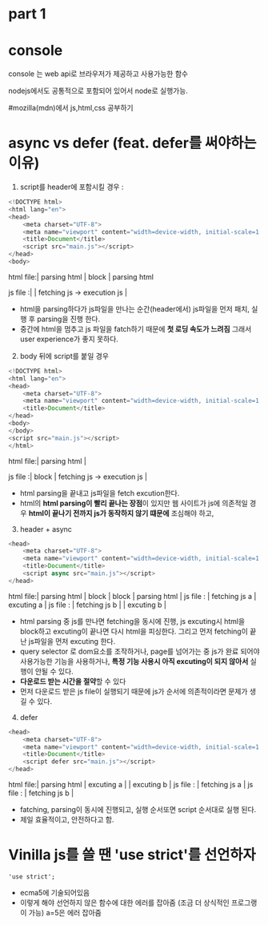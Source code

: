 # part 1

# console

console 는 web api로 브라우저가 제공하고 사용가능한 함수

nodejs에서도 공통적으로 포함되어 있어서 node로 실행가능.

#mozilla(mdn)에서 js,html,css 공부하기

# async vs defer (feat. defer를 써야하는 이유)

1. script를 header에 포함시킬 경우 :

```js
<!DOCTYPE html>
<html lang="en">
<head>
    <meta charset="UTF-8">
    <meta name="viewport" content="width=device-width, initial-scale=1.0">
    <title>Document</title>
    <script src="main.js"></script>
</head>
<body>
```

html file:| parsing html | block | parsing html

js file :| | fetching js -> execution js |

- html을 parsing하다가 js파일을 만나는 순간(header에서) js파일을 먼저 패치, 실행 후 parsing을 진행 한다.
- 중간에 html을 멈추고 js 파일을 fatch하기 때문에 **첫 로딩 속도가 느려짐** 그래서 user experience가 좋지 못하다.

2. body 뒤에 script를 붙일 경우

```js
<!DOCTYPE html>
<html lang="en">
<head>
    <meta charset="UTF-8">
    <meta name="viewport" content="width=device-width, initial-scale=1.0">
    <title>Document</title>
</head>
<body>
</body>
<script src="main.js"></script>
</html>
```

html file:| parsing html |

js file :| block | fetching js -> execution js |

- html parsing을 끝내고 js파일을 fetch excution한다.
- html의 **html parsing이 빨리 끝나는 장점**이 있지만 웹 사이트가 js에 의존적일 경우 **html이 끝나기 전까지 js가 동작하지 않기 떄문에** 조심해야 하고,

3. header + async

```js
<head>
    <meta charset="UTF-8">
    <meta name="viewport" content="width=device-width, initial-scale=1.0">
    <title>Document</title>
    <script async src="main.js"></script>
</head>
```

html file:| parsing html | block | block | parsing html |
js file : | fetching js a | excuting a |
js file : | fetching js b | | excuting b |

- html parsing 중 js를 만나면 fetching을 동시에 진행, js excuting시 html을 block하고 excuting이 끝나면 다시 html을 피싱한다.
  그리고 먼저 fetching이 끝난 js파일을 먼저 excuting 한다.
- query selector 로 dom요소를 조작하거나, page를 넘어가는 중 js가 완료 되어야 사용가능한 기능을 사용하거나, **특정 기능 사용시 아직 excuting이 되지 않아서** 실행이 안될 수 있다.
- **다운로드 받는 시간을 절약**할 수 있다
- 먼저 다운로드 받은 js file이 실행되기 때문에 js가 순서에 의존적이라면 문제가 생길 수 있다.

4. defer

```js
<head>
    <meta charset="UTF-8">
    <meta name="viewport" content="width=device-width, initial-scale=1.0">
    <title>Document</title>
    <script defer src="main.js"></script>
</head>
```

html file:| parsing html | excuting a | | excuting b |
js file : | fetching js a |
js file : | fetching js b |

- fatching, parsing이 동시에 진행되고, 실행 순서또면 script 순서대로 실행 된다.
- 제일 효율적이고, 안전하다고 함.

# Vinilla js를 쓸 땐 'use strict'를 선언하자

`'use strict';`

- ecma5에 기술되어있음
- 이렇게 해야 선언하지 않은 함수에 대한 에러를 잡아줌 (조금 더 상식적인 프로그랭이 가능) a=5은 에러 잡아줌
